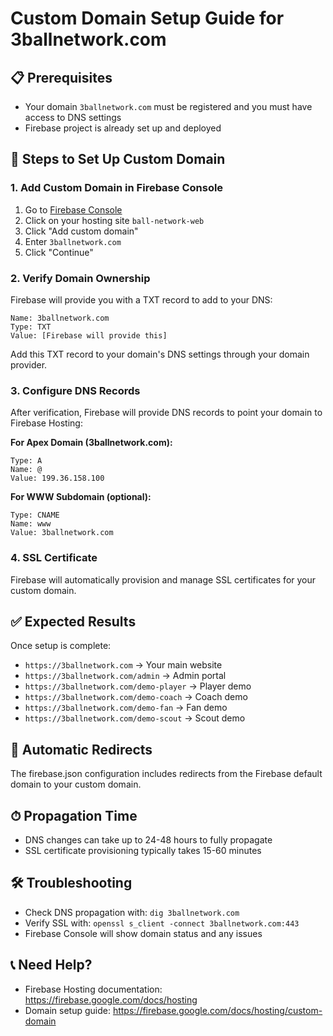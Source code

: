 # Custom Domain Setup Guide for 3ballnetwork.com

## 📋 Prerequisites
- Your domain `3ballnetwork.com` must be registered and you must have access to DNS settings
- Firebase project is already set up and deployed

## 🔧 Steps to Set Up Custom Domain

### 1. Add Custom Domain in Firebase Console
1. Go to [Firebase Console](https://console.firebase.google.com/project/ball-network-web/hosting/sites)
2. Click on your hosting site `ball-network-web`
3. Click "Add custom domain"
4. Enter `3ballnetwork.com`
5. Click "Continue"

### 2. Verify Domain Ownership
Firebase will provide you with a TXT record to add to your DNS:
```
Name: 3ballnetwork.com
Type: TXT
Value: [Firebase will provide this]
```

Add this TXT record to your domain's DNS settings through your domain provider.

### 3. Configure DNS Records
After verification, Firebase will provide DNS records to point your domain to Firebase Hosting:

**For Apex Domain (3ballnetwork.com):**
```
Type: A
Name: @
Value: 199.36.158.100
```

**For WWW Subdomain (optional):**
```
Type: CNAME
Name: www
Value: 3ballnetwork.com
```

### 4. SSL Certificate
Firebase will automatically provision and manage SSL certificates for your custom domain.

## ✅ Expected Results
Once setup is complete:
- `https://3ballnetwork.com` → Your main website
- `https://3ballnetwork.com/admin` → Admin portal
- `https://3ballnetwork.com/demo-player` → Player demo
- `https://3ballnetwork.com/demo-coach` → Coach demo
- `https://3ballnetwork.com/demo-fan` → Fan demo
- `https://3ballnetwork.com/demo-scout` → Scout demo

## 🔄 Automatic Redirects
The firebase.json configuration includes redirects from the Firebase default domain to your custom domain.

## ⏱ Propagation Time
- DNS changes can take up to 24-48 hours to fully propagate
- SSL certificate provisioning typically takes 15-60 minutes

## 🛠 Troubleshooting
- Check DNS propagation with: `dig 3ballnetwork.com`
- Verify SSL with: `openssl s_client -connect 3ballnetwork.com:443`
- Firebase Console will show domain status and any issues

## 📞 Need Help?
- Firebase Hosting documentation: https://firebase.google.com/docs/hosting
- Domain setup guide: https://firebase.google.com/docs/hosting/custom-domain
